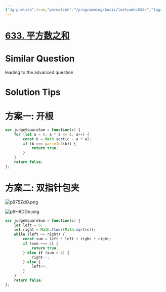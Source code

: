 ```yaml
---
{"dg-publish":true,"permalink":"/programming/basic/leetcode/633/","tags":["leetcode/math/squre","leetcode/pointer/collision-pointer"]}
---
```



# [633. 平方数之和](https://leetcode.cn/problems/sum-of-square-numbers/)

# Similar Question

leading to the advanced question

# Solution Tips

# 方案一: 开根

```js
var judgeSquareSum = function(c) {
    for (let a = 0; a * a <= c; a++) {
        const b = Math.sqrt(c - a * a);
        if (b === parseInt(b)) {
            return true;
        }
    }
    return false;
};
```

# 方案二: 双指针包夹

![p975ZdO.png](https://s1.ax1x.com/2023/05/24/p975ZdO.png)


![p9H6DDe.png](https://s1.ax1x.com/2023/05/25/p9H6DDe.png)
```js
var judgeSquareSum = function(c) {
    let left = 0;
    let right = Math.floor(Math.sqrt(c));
    while (left <= right) {
        const sum = left * left + right * right;
        if (sum === c) {
            return true;
        } else if (sum > c) {
            right--;
        } else {
            left++;
        }
    }
    return false;
};
```

